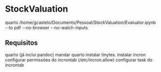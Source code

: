 # StockValuation

quarto /home/gcastelo/Documents/Pessoal/StockValuation/Evaluator.ipynb --to pdf --no-browser --no-watch-inputs

## Requisitos

quarto (já inclui pandoc)
mandar quarto instalar tinytex.
instalar incron
configurar permissões do incrontab (/etc/incron.allow)
configurar task do incrontab
